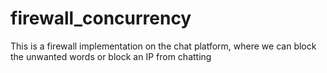 # firewall_concurrency
This is a firewall implementation on the chat platform, where we can block the unwanted words or block an IP from chatting
